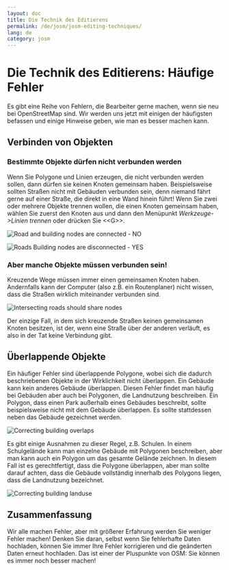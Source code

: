 ```yaml
---
layout: doc
title: Die Technik des Editierens
permalink: /de/josm/josm-editing-techniques/
lang: de
category: josm
---
```


Die Technik des Editierens: Häufige Fehler
==========================================


Es gibt eine Reihe von Fehlern, die Bearbeiter gerne machen, wenn sie neu bei OpenStreetMap sind. Wir werden uns jetzt mit einigen der häufigsten befassen und einige Hinweise geben, wie man es besser machen kann.

Verbinden von Objekten
-------------------

### Bestimmte Objekte dürfen nicht verbunden werden
Wenn Sie Polygone und Linien erzeugen, die nicht verbunden werden sollen, dann dürfen sie keinen Knoten gemeinsam haben.  Beispielsweise sollten Straßen nicht mit Gebäuden verbunden sein, denn niemand fährt gerne auf einer Straße, die direkt in eine Wand hinein führt!  Wenn Sie zwei oder mehrere Objekte trennen wollen, die einen Knoten gemeinsam haben, wählen Sie zuerst den Knoten aus und dann den Menüpunkt *Werkzeuge->Linien trennen* oder drücken Sie \<\<G\>\>.

![Road and building nodes are connected - NO][]

![Roads Building nodes are disconnected - YES][]

### Aber manche Objekte müssen verbunden sein!
Kreuzende Wege müssen immer einen gemeinsamen Knoten haben. Andernfalls kann der Computer (also z.B. ein Routenplaner) nicht wissen, dass die Straßen wirklich miteinander verbunden sind.

![Intersecting roads should share nodes][]

Der einzige Fall, in dem sich kreuzende Straßen keinen gemeinsamen Knoten besitzen, ist der, wenn eine Straße über der anderen verläuft, es also in der Tat keine Verbindung gibt.

Überlappende Objekte
--------------------
Ein häufiger Fehler sind überlappende Polygone, wobei sich die dadurch beschriebenen Objekte in der Wirklichkeit nicht überlappen.  Ein Gebäude kann kein anderes Gebäude überlappen.  Diesen Fehler findet man häufig bei Gebäuden aber auch bei Polygonen, die Landnutzung beschreiben.  Ein Polygon, dass einen Park außerhalb eines Gebäudes beschreibt, sollte beispielsweise nicht mit dem Gebäude überlappen.  Es sollte stattdessen neben das Gebäude gezeichnet werden.

![Correcting building overlaps][]

Es gibt einige Ausnahmen zu dieser Regel, z.B. Schulen.  In einem Schulgelände kann man einzelne Gebäude mit Polygonen beschreiben, aber man kann auch ein Polygon um das gesamte Gelände zeichnen.
In diesem Fall ist es gerechtfertigt, dass die Polygone überlappen, aber man sollte darauf achten, dass die Gebäude vollständig innerhalb des Polygons liegen, dass die Landnutzung bezeichnet.

![Correcting building landuse][]

Zusammenfassung
---------------
Wir alle machen Fehler, aber mit größerer Erfahrung werden Sie weniger Fehler machen!
Denken Sie daran, selbst wenn Sie fehlerhafte Daten hochladen, können Sie immer Ihre Fehler korrigieren und die geänderten Daten erneut hochladen. Das ist einer der Pluspunkte von OSM: Sie können es immer noch besser machen!


[Road and building nodes are connected - NO]: /images/josm/road-building-no.png
[Roads Building nodes are disconnected - YES]: /images/josm/road-building-yes.png
[Intersecting roads should share nodes]: /images/josm/road-connecting-nodes.png
[Correcting building overlaps]: /images/josm/building-overlap.png
[Correcting building landuse]: /images/josm/building-landuse.png
